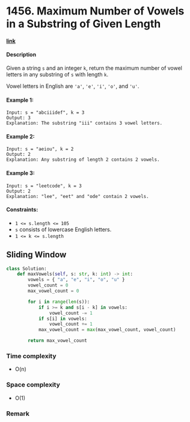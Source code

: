 # 1456. Maximum Number of Vowels in a Substring of Given Length

#### [link](https://leetcode.com/problems/maximum-number-of-vowels-in-a-substring-of-given-length/)

#### Description
Given a string `s` and an integer `k`, return the maximum number of vowel letters in any substring of `s` with length `k`.

Vowel letters in English are `'a'`, `'e'`, `'i'`, `'o'`, and `'u'`.

#### Example 1:
```
Input: s = "abciiidef", k = 3
Output: 3
Explanation: The substring "iii" contains 3 vowel letters.
```
#### Example 2:
```
Input: s = "aeiou", k = 2
Output: 2
Explanation: Any substring of length 2 contains 2 vowels.
```
#### Example 3:
```
Input: s = "leetcode", k = 3
Output: 2
Explanation: "lee", "eet" and "ode" contain 2 vowels.
```

#### Constraints:
* `1 <= s.length <= 105`
* `s` consists of lowercase English letters.
* `1 <= k <= s.length`

## Sliding Window
```python
class Solution:
    def maxVowels(self, s: str, k: int) -> int:
        vowels = { "a", "e", "i", "o", "u" }
        vowel_count = 0
        max_vowel_count = 0

        for i in range(len(s)):
            if i >= k and s[i - k] in vowels:
                vowel_count -= 1
            if s[i] in vowels:
                vowel_count += 1
            max_vowel_count = max(max_vowel_count, vowel_count)

        return max_vowel_count
```
### Time complexity
* O(n)
### Space complexity
* O(1)
### Remark